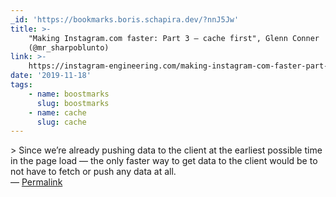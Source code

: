 ```yaml
---
_id: 'https://bookmarks.boris.schapira.dev/?nnJ5Jw'
title: >-
    "Making Instagram.com faster: Part 3 — cache first", Glenn Conner
    (@mr_sharpoblunto)
link: >-
    https://instagram-engineering.com/making-instagram-com-faster-part-3-cache-first-6f3f130b9669
date: '2019-11-18'
tags:
    - name: boostmarks
      slug: boostmarks
    - name: cache
      slug: cache
---
```


&gt; Since we’re already pushing data to the client at the earliest possible
time in the page load — the only faster way to get data to the client would be
to not have to fetch or push any data at all. <br>&#8212;
<a href="https://bookmarks.boris.schapira.dev/?nnJ5Jw" title="Permalink">Permalink</a>
